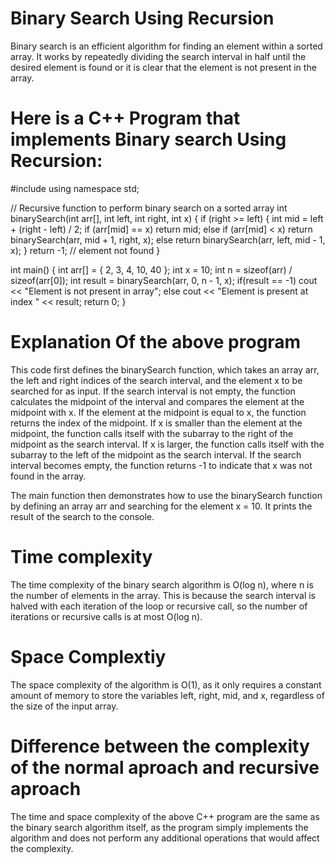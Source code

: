 # Binary Search Using Recursion
Binary search is an efficient algorithm for finding an element within a sorted array. It works by repeatedly dividing the search interval in half until the desired element is found or it is clear that the element is not present in the array. 

# Here is a C++ Program that implements Binary search Using Recursion:
#include <iostream>
using namespace std;

// Recursive function to perform binary search on a sorted array
int binarySearch(int arr[], int left, int right, int x)
{
    if (right >= left)
    {
        int mid = left + (right - left) / 2;
        if (arr[mid] == x)
            return mid;
        else if (arr[mid] < x)
            return binarySearch(arr, mid + 1, right, x);
        else
            return binarySearch(arr, left, mid - 1, x);
    }
    return -1;  // element not found
}

int main()
{
    int arr[] = { 2, 3, 4, 10, 40 };
    int x = 10;
    int n = sizeof(arr) / sizeof(arr[0]);
    int result = binarySearch(arr, 0, n - 1, x);
    if(result == -1)
    cout << "Element is not present in array";
    else
    cout << "Element is present at index " << result;
    return 0;
}

# Explanation Of the above program
This code first defines the binarySearch function, which takes an array arr, the left and right indices of the search interval, and the element x to be searched for as input. If the search interval is not empty, the function calculates the midpoint of the interval and compares the element at the midpoint with x. If the element at the midpoint is equal to x, the function returns the index of the midpoint. If x is smaller than the element at the midpoint, the function calls itself with the subarray to the right of the midpoint as the search interval. If x is larger, the function calls itself with the subarray to the left of the midpoint as the search interval. If the search interval becomes empty, the function returns -1 to indicate that x was not found in the array.

The main function then demonstrates how to use the binarySearch function by defining an array arr and searching for the element x = 10. It prints the result of the search to the console.

# Time complexity 
The time complexity of the binary search algorithm is O(log n), where n is the number of elements in the array. This is because the search interval is halved with each iteration of the loop or recursive call, so the number of iterations or recursive calls is at most O(log n).

# Space Complextiy
The space complexity of the algorithm is O(1), as it only requires a constant amount of memory to store the variables left, right, mid, and x, regardless of the size of the input array.

# Difference between the complexity of the normal aproach and recursive aproach
The time and space complexity of the above C++ program are the same as the binary search algorithm itself, as the program simply implements the algorithm and does not perform any additional operations that would affect the complexity. 





